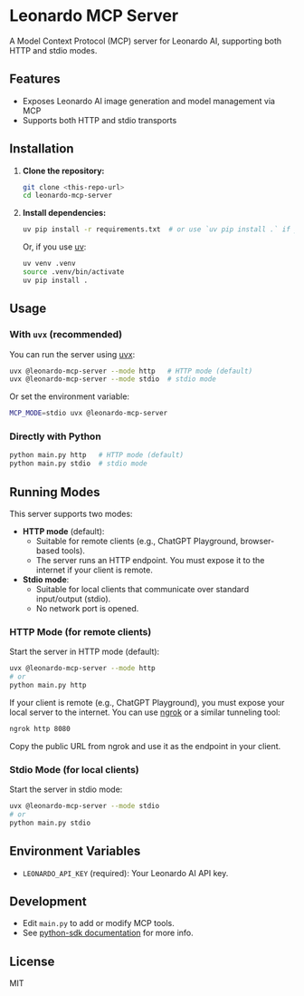 # Leonardo MCP Server

A Model Context Protocol (MCP) server for Leonardo AI, supporting both HTTP and stdio modes.

## Features
- Exposes Leonardo AI image generation and model management via MCP
- Supports both HTTP and stdio transports

## Installation

1. **Clone the repository:**
   ```sh
   git clone <this-repo-url>
   cd leonardo-mcp-server
   ```
2. **Install dependencies:**
   ```sh
   uv pip install -r requirements.txt  # or use `uv pip install .` if you have uv
   ```
   Or, if you use [uv](https://github.com/astral-sh/uv):
   ```sh
   uv venv .venv
   source .venv/bin/activate
   uv pip install .
   ```

## Usage

### With `uvx` (recommended)

You can run the server using [uvx](https://github.com/modelcontextprotocol/uvx):

```sh
uvx @leonardo-mcp-server --mode http   # HTTP mode (default)
uvx @leonardo-mcp-server --mode stdio  # stdio mode
```

Or set the environment variable:

```sh
MCP_MODE=stdio uvx @leonardo-mcp-server
```

### Directly with Python

```sh
python main.py http   # HTTP mode (default)
python main.py stdio  # stdio mode
```

## Running Modes

This server supports two modes:

- **HTTP mode** (default):
  - Suitable for remote clients (e.g., ChatGPT Playground, browser-based tools).
  - The server runs an HTTP endpoint. You must expose it to the internet if your client is remote.
- **Stdio mode**:
  - Suitable for local clients that communicate over standard input/output (stdio).
  - No network port is opened.

### HTTP Mode (for remote clients)

Start the server in HTTP mode (default):

```sh
uvx @leonardo-mcp-server --mode http
# or
python main.py http
```

If your client is remote (e.g., ChatGPT Playground), you must expose your local server to the internet. You can use [ngrok](https://ngrok.com/) or a similar tunneling tool:

```sh
ngrok http 8080
```

Copy the public URL from ngrok and use it as the endpoint in your client.

### Stdio Mode (for local clients)

Start the server in stdio mode:

```sh
uvx @leonardo-mcp-server --mode stdio
# or
python main.py stdio
```

## Environment Variables
- `LEONARDO_API_KEY` (required): Your Leonardo AI API key.

## Development
- Edit `main.py` to add or modify MCP tools.
- See [python-sdk documentation](https://github.com/modelcontextprotocol/python-sdk) for more info.

## License
MIT
